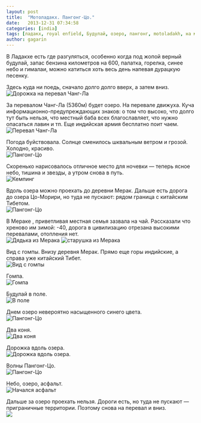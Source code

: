 ```yaml
---
layout: post
title:  "Мотоладакх. Пангонг-Цо."
date:   2013-12-31 07:34:58
categories: [india]
tags: [ладакх, royal enfield, Будулай, озеро, пангонг, motoladakh, на мотоцикле]
author: gagarin
---
```


В Ладакхе есть где разгуляться, особенно когда под жопой верный будулай, запас бензина километров на 600, палатка, горелка, синее небо и гималаи, можно катиться хоть весь день напевая дурацкую песенку.

Здесь куда ни поедь, сначало долго долго вверх, а затем вниз.   
![Дорожка на перевал Чанг-Ла](dorozhka-na-pereval-chang-la.jpg)

За перевалом Чанг-Ла (5360м) будет озеро. На перевале движуха. Куча информационно-предупреждающих знаков: о том что высоко, что долго тут быть нельзя, что местный баба всех благославляет, что нужно опасаться лавин и тп. Еще  индийская армия бесплатно поит чаем.   
![Перевал Чанг-Ла](pereval-chang-la.jpg)

Погода буйствовала. Солнце сменилось шквальным ветром и грозой. Холодно, красиво.   
![Пангонг-Цо](pangong-tso.jpg)

Скоренько нарисовалось отличное место для ночевки — теперь ясное небо, тишина и звезды, а утром снова в путь.   
![Кемпинг](kemping.jpg)

Вдоль озера можно проехать до деревни Мерак. Дальше есть дорога до озера Цо-Морири, но туда не пускают: рядом граница с китайским Тибетом.   
![Пангонг-Цо](pangong-tso-1.jpg)

В Мераке , приветливая местная семья зазвала на чай. Рассказали что хреново им зимой: -40, дорога в цивилизацию отрезана высокими перевалами, отопления нет.   
![Дядька из Мерака](dyadka-iz-meraka.jpg)
![старушка из Мерака](starushka-iz-meraka.jpg)

Вид с гомпы. Внизу деревня Мерак. Прямо еще горы индийские, а справа уже китайский Тибет.   
![Вид с гомпы](vid-s-gompy.jpg)

Гомпа.   
![Гомпа](gompa.jpg)

Будулай в поле.   
![В поле](v-pole.jpg)

Днем озеро невероятно насыщенного синего цвета.   
![Пангонг-Цо](pangong-tso-2.jpg)

Два коня.   
![Два коня](dva-konya.jpg)

Дорожка вдоль озера.   
![Дорожка вдоль озера.](dorozhka-vdol-ozera.jpg)

Волны Пангонг-Цо.   
![Пангонг-Цо](pangong-tso-3.jpg)

Небо, озеро, асфальт.   
![Начался асфальт](nachalsya-asfalt.jpg)

Дальше за озеро проехать нельзя. Дороги есть, но туда не пускают — приграничные территории. Поэтому снова на перевал и вниз.   
![](dalshe-za-ozero-proehat-nelz.jpg)